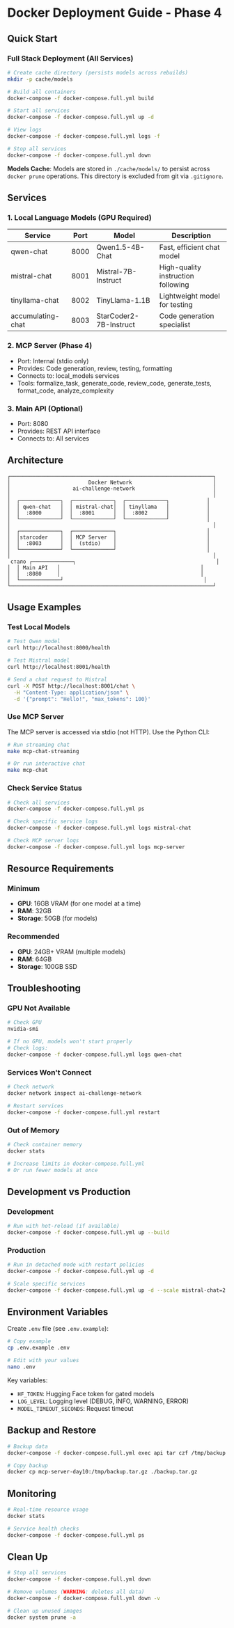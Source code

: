 # Docker Deployment Guide - Phase 4

## Quick Start

### Full Stack Deployment (All Services)

```bash
# Create cache directory (persists models across rebuilds)
mkdir -p cache/models

# Build all containers
docker-compose -f docker-compose.full.yml build

# Start all services
docker-compose -f docker-compose.full.yml up -d

# View logs
docker-compose -f docker-compose.full.yml logs -f

# Stop all services
docker-compose -f docker-compose.full.yml down
```

**Models Cache**: Models are stored in `./cache/models/` to persist across `docker prune` operations. This directory is excluded from git via `.gitignore`.

## Services

### 1. Local Language Models (GPU Required)

| Service | Port | Model | Description |
|---------|------|-------|-------------|
| qwen-chat | 8000 | Qwen1.5-4B-Chat | Fast, efficient chat model |
| mistral-chat | 8001 | Mistral-7B-Instruct | High-quality instruction following |
| tinyllama-chat | 8002 | TinyLlama-1.1B | Lightweight model for testing |
| accumulating-chat | 8003 | StarCoder2-7B-Instruct | Code generation specialist |

### 2. MCP Server (Phase 4)

- Port: Internal (stdio only)
- Provides: Code generation, review, testing, formatting
- Connects to: local_models services
- Tools: formalize_task, generate_code, review_code, generate_tests, format_code, analyze_complexity

### 3. Main API (Optional)

- Port: 8080
- Provides: REST API interface
- Connects to: All services

## Architecture

```
┌─────────────────────────────────────────────────────────────────┐
│                         Docker Network                          │
│                    ai-challenge-network                         │
│                                                                 │
│  ┌─────────────┐  ┌─────────────┐  ┌─────────────┐            │
│  │ qwen-chat   │  │ mistral-chat│  │ tinyllama   │            │
│  │  :8000      │  │  :8001      │  │  :8002      │            │
│  └─────────────┘  └─────────────┘  └─────────────┘            │
│                                                                 │
│  ┌─────────────┐  ┌─────────────┐                             │
│  │starcoder    │  │ MCP Server  │                             │
│  │  :8003      │  │  (stdio)    │                             │
│  └─────────────┘  └─────────────┘                             │
│                                                                 │
 стало ┌─────────────┐                                             │
│  │ Main API   │                                             │
│  │  :8080     │                                             │
│  └─────────────┘                                             │
└─────────────────────────────────────────────────────────────────┘
```

## Usage Examples

### Test Local Models

```bash
# Test Qwen model
curl http://localhost:8000/health

# Test Mistral model
curl http://localhost:8001/health

# Send a chat request to Mistral
curl -X POST http://localhost:8001/chat \
  -H "Content-Type: application/json" \
  -d '{"prompt": "Hello!", "max_tokens": 100}'
```

### Use MCP Server

The MCP server is accessed via stdio (not HTTP). Use the Python CLI:

```bash
# Run streaming chat
make mcp-chat-streaming

# Or run interactive chat
make mcp-chat
```

### Check Service Status

```bash
# Check all services
docker-compose -f docker-compose.full.yml ps

# Check specific service logs
docker-compose -f docker-compose.full.yml logs mistral-chat

# Check MCP server logs
docker-compose -f docker-compose.full.yml logs mcp-server
```

## Resource Requirements

### Minimum
- **GPU**: 16GB VRAM (for one model at a time)
- **RAM**: 32GB
- **Storage**: 50GB (for models)

### Recommended
- **GPU**: 24GB+ VRAM (multiple models)
- **RAM**: 64GB
- **Storage**: 100GB SSD

## Troubleshooting

### GPU Not Available

```bash
# Check GPU
nvidia-smi

# If no GPU, models won't start properly
# Check logs:
docker-compose -f docker-compose.full.yml logs qwen-chat
```

### Services Won't Connect

```bash
# Check network
docker network inspect ai-challenge-network

# Restart services
docker-compose -f docker-compose.full.yml restart
```

### Out of Memory

```bash
# Check container memory
docker stats

# Increase limits in docker-compose.full.yml
# Or run fewer models at once
```

## Development vs Production

### Development
```bash
# Run with hot-reload (if available)
docker-compose -f docker-compose.full.yml up --build
```

### Production
```bash
# Run in detached mode with restart policies
docker-compose -f docker-compose.full.yml up -d

# Scale specific services
docker-compose -f docker-compose.full.yml up -d --scale mistral-chat=2
```

## Environment Variables

Create `.env` file (see `.env.example`):

```bash
# Copy example
cp .env.example .env

# Edit with your values
nano .env
```

Key variables:
- `HF_TOKEN`: Hugging Face token for gated models
- `LOG_LEVEL`: Logging level (DEBUG, INFO, WARNING, ERROR)
- `MODEL_TIMEOUT_SECONDS`: Request timeout

## Backup and Restore

```bash
# Backup data
docker-compose -f docker-compose.full.yml exec api tar czf /tmp/backup.tar.gz /app/data

# Copy backup
docker cp mcp-server-day10:/tmp/backup.tar.gz ./backup.tar.gz
```

## Monitoring

```bash
# Real-time resource usage
docker stats

# Service health checks
docker-compose -f docker-compose.full.yml ps
```

## Clean Up

```bash
# Stop all services
docker-compose -f docker-compose.full.yml down

# Remove volumes (WARNING: deletes all data)
docker-compose -f docker-compose.full.yml down -v

# Clean up unused images
docker system prune -a
```


